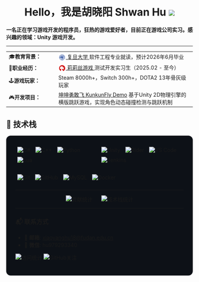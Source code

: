 <h1 align="center"><b>Hello，我是胡晓阳 Shwan Hu </b><img src="https://media.giphy.com/media/hvRJCLFzcasrR4ia7z/giphy.gif" width="35"></h1>

**一名正在学习游戏开发的程序员，狂热的游戏爱好者，目前正在游戏公司实习。感兴趣的领域：Unity 游戏开发。**

---

<table>
  <tr>
    <td width="120px" align="left">🎓<b>教育背景：</b></td>
    <td>
      <a href="https://www.fudan.edu.cn/">
        <img src="images/复旦蓝色校徽(白底).png" alt="复旦大学LOGO" width="20" height="20" align="center"/> 复旦大学
      </a>
      软件工程专业就读，预计2026年6月毕业
    </td>
  </tr>
  <tr>
    <td width="120px" align="left">🏢<b>职业经历：</b></td>
    <td>
      <a href="https://www.lilithgames.com/">
        <img src="images/lilithLOGO.png" alt="莉莉丝游戏LOGO" width="20" height="20" align="center"/> 莉莉丝游戏
      </a>
      测试开发实习生（2025.02 - 至今）
    </td>
  </tr>
  <tr>
    <td width="120px" align="left">🕹️<b>游戏玩家：</b></td>
    <td>Steam 8000h+，Switch 300h+，DOTA2 13年骨灰级玩家</td>
  </tr>
  <tr>
    <td width="120px" align="left">🎮<b>开发项目：</b></td>
    <td>
      <a href="https://github.com/ShawnHu0815/Unity-PJ3-KunkunFly">坤坤勇敢飞 KunkunFly Demo</a>
      基于Unity 2D物理引擎的横版跳跃游戏，实现角色动态碰撞检测与跳跃机制
    </td>
  </tr>

</table>


## 🔧 技术栈

<div style="background-color: #0d1117; padding: 25px; border-radius: 12px; margin: 10px 0;">
  <!-- 编程语言和开发工具 -->
  <div style="display: flex; margin-bottom: 20px;">
    <div style="flex: 1;">
      <img src="https://img.shields.io/badge/C%23-239120?style=for-the-badge&logo=dotnet&logoColor=white" alt="C#" style="margin: 5px;"/>
      <img src="https://img.shields.io/badge/C%2B%2B-00599C?style=for-the-badge&logo=c%2B%2B&logoColor=white" alt="C++" style="margin: 5px;"/>
      <img src="https://img.shields.io/badge/Python-3776AB?style=for-the-badge&logo=python&logoColor=white" alt="Python" style="margin: 5px"/>
      <img src="https://img.shields.io/badge/Lua-2C2D72?style=for-the-badge&logo=lua&logoColor=white" alt="Lua" style="margin: 5px"/>
    </div>
    <div style="flex: 1;">
      <img src="https://img.shields.io/badge/Unity-000000?style=for-the-badge&logo=unity&logoColor=white" alt="Unity" style="margin: 5px"/>
      <img src="https://img.shields.io/badge/Rider-000000?style=for-the-badge&logo=rider&logoColor=white" alt="Rider" style="margin: 5px"/>
      <img src="https://img.shields.io/badge/VS_Code-007ACC?style=for-the-badge&logo=visual-studio-code&logoColor=white" alt="VS Code" style="margin: 5px"/>
      <img src="https://img.shields.io/badge/Jenkins-D24929?style=for-the-badge&logo=jenkins&logoColor=white" alt="Jenkins" style="margin: 5px;"/>
    </div>
  </div>
  <!-- 版本控制和数据库 -->
  <div style="display: flex; margin-bottom: 20px;">
    <div style="flex: 1;">
      <img src="https://img.shields.io/badge/Git-F05032?style=for-the-badge&logo=git&logoColor=white" alt="Git" style="margin: 5px"/>
      <img src="https://img.shields.io/badge/GitHub-181717?style=for-the-badge&logo=github&logoColor=white" alt="GitHub" style="margin: 5px"/>
      <img src="https://img.shields.io/badge/MySQL-4479A1?style=for-the-badge&logo=mysql&logoColor=white" alt="MySQL" style="margin: 5px"/>
      <img src="https://img.shields.io/badge/Docker-2496ED?style=for-the-badge&logo=docker&logoColor=white" alt="Docker" style="margin: 5px"/>
    </div>
  </div>

---

<div align="center">
  <img height="170" src="https://github-readme-stats.vercel.app/api?username=shawnhu0815&show_icons=true&theme=dark&locale=en&hide=contribs" alt="贡献统计" style="margin-right: 20px;" />
  <img height="170" src="https://github-readme-stats.vercel.app/api/top-langs?username=shawnhu0815&show_icons=true&theme=dark&locale=en&layout=compact&card_width=320" alt="技术栈统计"/>
</div>

---

### 📬 联系方式
- 📧 **邮箱**: xiaoyanghu18@fudan.edu.cn  
- 📱 **微信**: hu979293340

<p align="left"> 
  <img src="https://komarev.com/ghpvc/?username=shawnhu0815&label=ProfileViews&color=0e75b6&style=flat" alt="访问统计" /> 
  <img src="https://img.shields.io/github/followers/shawnhu0815?label=Follow&style=social" alt="GitHub关注" />
</p>
